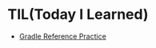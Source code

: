 # TIL(Today I Learned)

* [Gradle Reference Practice](https://github.com/insukChoi/TIL/blob/main/gradle-practice/README.md)
